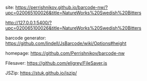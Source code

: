 site:
https://perrishnikov.github.io/barcode-nw/?upc=020065100026&title=NatureWorks%20Swedish%20Bitters

http://127.0.0.1:5400/?upc=020065100026&title=NatureWorks%20Swedish%20Bitters

barcode generator:
https://github.com/lindell/JsBarcode/wiki/Options#height

homepage:
https://github.com/Perrishnikov/barcode-nw

Filesaver:
https://github.com/eligrey/FileSaver.js

JSZip:
https://stuk.github.io/jszip/
